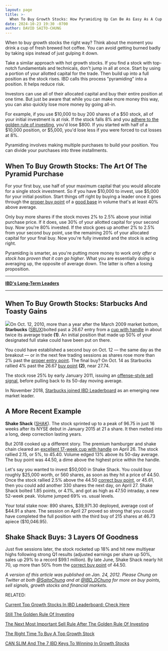 ```yaml
---
layout: page
title: >-
  When To Buy Growth Stocks: How Pyramiding Up Can Be As Easy As A Cup Of Coffee
date: 2024-10-23 19:30 -0700
author: DAVID SAITO-CHUNG
---
```





When to buy growth stocks the right way? Think about the moment you drink a cup of fresh brewed hot coffee. You can avoid getting burned badly by taking sips instead of just gulping it down.




Take a similar approach with hot growth stocks. If you find a stock with top-notch fundamentals and technicals, don't jump in all at once. Start by using a portion of your allotted capital for the trade. Then build up into a full position as the stock rises. IBD calls this process "pyramiding" into a position. It helps reduce risk.


Investors can use all of their allocated capital and buy their entire position at one time. But just be aware that while you can make more money this way, you can also quickly lose more money by going all-in.


For example, if you use \$10,000 to buy 200 shares of a \$50 stock, all of your initial investment is at risk. If the stock falls 8% and you [adhere to the golden rule of investing](https://www.investors.com/how-to-invest/investors-corner/still-the-no-1-rule-for-stock-investors-always-cut-your-losses-short/), you'd lose \$800. If you started with half of a \$10,000 position, or \$5,000, you'd lose less if you were forced to cut losses at 8%.


Pyramiding involves making multiple purchases to build your position. You can divide your purchases into three installments.


When To Buy Growth Stocks: The Art Of The Pyramid Purchase
----------------------------------------------------------


For your first buy, use half of your maximum capital that you would allocate for a single stock investment. So if you have \$10,000 to invest, use \$5,000 for your initial position. Start things off right by buying a leader once it goes through the [proper buy point](https://www.investors.com/how-to-invest/investors-corner/chart-reading-basics-how-a-buy-point-marks-a-time-of-opportunity/) of a [good base](https://www.investors.com/how-to-invest/investors-corner/how-to-trade-growth-stocks-positive-elements-of-a-base/) in volume that's at least 40% above average.



Only buy more shares if the stock moves 2% to 2.5% above your initial purchase price. If it does, use 30% of your allotted capital for your second buy. Now you're 80% invested. If the stock goes up another 2% to 2.5% from your second buy point, use the remaining 20% of your allocated capital for your final buy. Now you're fully invested and the stock is acting right.


Pyramiding is smarter, as you're putting more money to work *only after a stock has proven that it can go higher*. What you are essentially doing is averaging up, the opposite of average down. The latter is often a losing proposition.




---


[**IBD's Long-Term Leaders**](https://www.investors.com/research/best-stocks-to-buy-now-long-term-stocks-ibd-long-term-leaders-list/)




---


When To Buy Growth Stocks: Starbucks And Toasty Gains
-----------------------------------------------------


![](https://www.investors.com/wp-content/uploads/2019/07/IC_sbux051616-300x169.jpg)On Oct. 12, 2010, more than a year after the March 2009 market bottom, **Starbucks** ([SBUX](https://research.investors.com/quote.aspx?symbol=SBUX))bolted past a 26.67 entry from a [cup with handle](https://www.investors.com/how-to-invest/investors-corner/the-basics-how-to-analyze-a-stocks-cup-with-handle/) in about twice its average trade **(1)**. An initial position that made up 50% of your designated full stake could have been put on there.


You could have established a second buy on Oct. 12 — the same day as the breakout — or in the next few trading sessions as shares rose more than 2% past the [proper entry point](https://www.investors.com/how-to-invest/investors-corner/chart-reading-basics-how-a-buy-point-marks-a-time-of-opportunity/). The final buy? On Oct. 14 as Starbucks rallied 4% past the 26.67 [buy point](https://www.investors.com/how-to-invest/investors-corner/chart-reading-basics-how-a-buy-point-marks-a-time-of-opportunity/) **(2)**, near 27.74.


The stock rose 25% by early January 2011, issuing an [offense-style sell signal](http://www.investors.com/how-to-invest/investors-corner/how-to-build-long-term-profits-in-stocks-take-many-gains-at-20-25/), before pulling back to its 50-day moving average.


In November 2018, [Starbucks joined IBD Leaderboard](https://www.investors.com/product/leaderboard/?artProdLink=Leaderboard) as an emerging new market leader.


A More Recent Example
---------------------


**Shake Shack** ([SHAK](https://research.investors.com/quote.aspx?symbol=SHAK)). The stock sprinted up to a peak of 96.75 in just 16 weeks after its NYSE debut in January 2015 at 21 a share. It then melted into a long, deep correction lasting years.



But 2018 cooked up a different story. The premium hamburger and shake chain cleared an [excellent 17-week cup with handle](https://www.investors.com/how-to-invest/investors-corner/the-basics-how-to-analyze-a-stocks-cup-with-handle/) on April 26. The stock rallied 2.15, or 5%, to 45.40. Volume edged 13% above its 50-day average. The buy point was 44.50, a dime above the highest price within the handle.


Let's say you wanted to invest \$50,000 in Shake Shack. You could buy roughly \$25,000 worth, or 560 shares, as soon as they hit a price of 44.50. Once the stock rallied 2.5% above the 44.50 [correct buy point](https://www.investors.com/how-to-invest/investors-corner/chart-reading-basics-how-a-buy-point-marks-a-time-of-opportunity/), or 45.61, then you could add another 330 shares the next day, on April 27. Shake Shack bolted 1.85 points, or 4.1%, and got as high as 47.50 intraday, a new 52-week peak. Volume jumped 69% vs. usual levels.


Your total stake now: 890 shares, \$39,971.30 deployed, average cost of \$44.91 a share. The session on April 27 proved so strong that you could have completed the full position with the third buy of 215 shares at 46.73 apiece (\$10,046.95).


Shake Shack Buys: 3 Layers Of Goodness
--------------------------------------


Just five sessions later, the stock rocketed up 18% and hit new multiyear highs following strong Q1 results (adjusted earnings per share up 50%, sales up 29% to a record \$99.1 million). By late June, Shake Shack nearly hit 70, up more than 50% from the [correct buy point](https://www.investors.com/how-to-invest/investors-corner/chart-reading-basics-how-a-buy-point-marks-a-time-of-opportunity/) of 44.50.


*A version of this article was published on Jan. 24, 2012. Please Chung on Twitter at both [@SaitoChung](https://x.com/SaitoChung) and at [@IBD\_DChung](https://x.com/IBD_DChung) for more on buy points, sell signals, growth stocks and financial markets.*


RELATED:


[Current Top Growth Stocks In IBD Leaderboard: Check Here](https://www.investors.com/product/leaderboard/?artProdLink=Leaderboard)


[Still The Golden Rule Of Investing](https://www.investors.com/how-to-invest/investors-corner/still-the-no-1-rule-for-stock-investors-always-cut-your-losses-short/)


[The Next Most Important Sell Rule After The Golden Rule Of Investing](https://www.investors.com/how-to-invest/investors-corner/how-to-build-long-term-profits-in-stocks-take-many-gains-at-20-25/)


[The Right Time To Buy A Top Growth Stock](https://www.investors.com/how-to-invest/investors-corner/chart-reading-basics-how-a-buy-point-marks-a-time-of-opportunity/)


[CAN SLIM And The 7 IBD Keys To Winning In Growth Stocks](https://www.investors.com/ibd-university/can-slim/)




